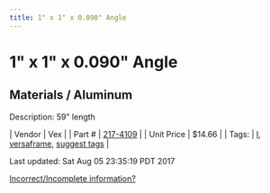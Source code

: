 ```yaml
---
title: 1" x 1" x 0.090" Angle
---
```


# 1" x 1" x 0.090" Angle
## Materials / Aluminum
Description: 	59" length 

| Vendor | Vex | 
| Part # | [217-4109](http://www.vexrobotics.com/vexpro/versaframe/versaframestock.html) | 
| Unit Price | $14.66 | 
| Tags: | [l](https://jgermita.github.io/frc-parts/search/?q=l), [versaframe](https://jgermita.github.io/frc-parts/search/?q=versaframe), [suggest tags](https://docs.google.com/forms/d/e/1FAIpQLSeWyY8v3RgOty-MyWmh9U0iivNYN_molChYyS-0U-o-kOAv_g/viewform) | 

Last updated: Sat Aug 05 23:35:19 PDT 2017

 [Incorrect/Incomplete information?](https://docs.google.com/forms/d/e/1FAIpQLSeWyY8v3RgOty-MyWmh9U0iivNYN_molChYyS-0U-o-kOAv_g/viewform)